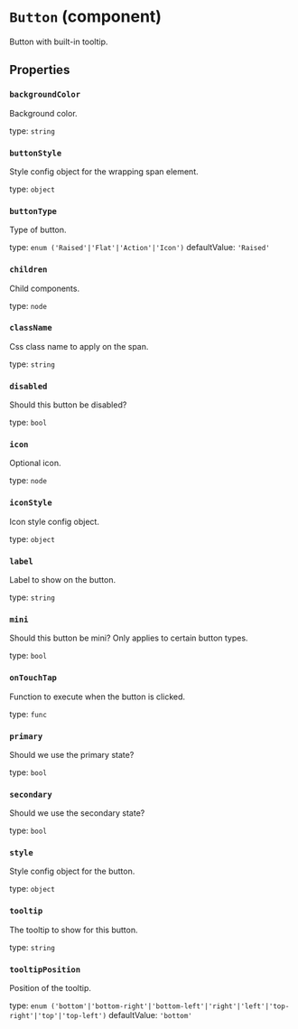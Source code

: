 `Button` (component)
====================

Button with built-in tooltip.

Properties
----------

### `backgroundColor`

Background color.

type: `string`


### `buttonStyle`

Style config object for the wrapping span element.

type: `object`


### `buttonType`

Type of button.

type: `enum ('Raised'|'Flat'|'Action'|'Icon')`
defaultValue: `'Raised'`


### `children`

Child components.

type: `node`


### `className`

Css class name to apply on the span.

type: `string`


### `disabled`

Should this button be disabled?

type: `bool`


### `icon`

Optional icon.

type: `node`


### `iconStyle`

Icon style config object.

type: `object`


### `label`

Label to show on the button.

type: `string`


### `mini`

Should this button be mini? Only applies to certain button types.

type: `bool`


### `onTouchTap`

Function to execute when the button is clicked.

type: `func`


### `primary`

Should we use the primary state?

type: `bool`


### `secondary`

Should we use the secondary state?

type: `bool`


### `style`

Style config object for the button.

type: `object`


### `tooltip`

The tooltip to show for this button.

type: `string`


### `tooltipPosition`

Position of the tooltip.

type: `enum ('bottom'|'bottom-right'|'bottom-left'|'right'|'left'|'top-right'|'top'|'top-left')`
defaultValue: `'bottom'`

